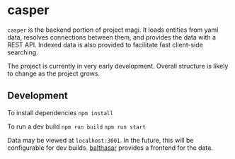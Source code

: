 # casper

`casper` is the backend portion of project magi. It loads entities from yaml data, resolves connections between them, and provides the data with a REST API. Indexed data is also provided to facilitate fast client-side searching.

The project is currently in very early development. Overall structure is likely to change as the project grows.

## Development
To install dependencies
```npm install```

To run a dev build
```npm run build```
```npm run start```

Data may be viewed at `localhost:3001`. In the future, this will be configurable for dev builds. [balthasar](https://github.com/Drowrin/balthasar) provides a frontend for the data.